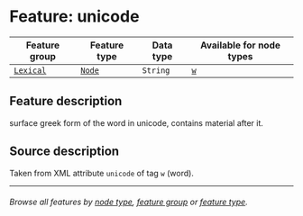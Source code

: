 # Feature: unicode

Feature group | Feature type | Data type | Available for node types
---  | --- | --- | ---
[`Lexical`](home.md#lexical-features) | [`Node`](featuresbyfeaturetype.md#node-features) | `String`  | [`w`](featuresbynodetype.md#word-nodes)

## Feature description
surface greek form of the word in unicode, contains material after it.

## Source description

Taken from XML attribute `unicode` of tag `w` (word).

---
###### *Browse all features by [node type](featuresbynodetype.md#readme), [feature group](featuresbygroup.md#readme) or [feature type](featuresbyfeaturetype.md#readme).*
